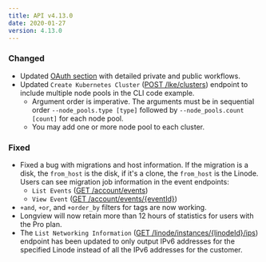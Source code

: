 ```yaml
---
title: API v4.13.0
date: 2020-01-27
version: 4.13.0
---
```

### Changed

- Updated [OAuth section](https://www.linode.com/docs/api/account/#oauth-clients-list) with detailed private and public workflows.
- Updated `Create Kubernetes Cluster` ([POST /lke/clusters](https://www.linode.com/docs/api/linode-kubernetes-engine-lke/#kubernetes-cluster-create)) endpoint to include multiple node pools in the CLI code example.
    - Argument order is imperative. The arguments must be in sequential order `--node_pools.type [type]` followed by `--node_pools.count [count]` for each node pool.
    - You may add one or more node pool to each cluster.

### Fixed

- Fixed a bug with migrations and host information. If the migration is a disk, the `from_host` is the disk, if it's a clone, the `from_host` is the Linode. Users can see migration job information in the event endpoints:
  - `List Events` ([GET /account/events](https://www.linode.com/docs/api/account/#events-list))
  - `View Event` ([GET /account/events/{eventId}](https://www.linode.com/docs/api/account/#event-view))
- `+and`, `+or`, and `+order_by` filters for tags are now working.
- Longview will now retain more than 12 hours of statistics for users with the Pro plan.
- The `List Networking Information` ([GET /linode/instances/{linodeId}/ips](https://www.linode.com/docs/api/linode-instances/#networking-information-list)) endpoint has been updated to only output IPv6 addresses for the specified Linode instead of all the IPv6 addresses for the customer.